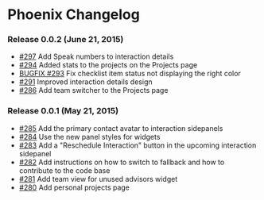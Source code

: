 # Phoenix Changelog

### Release 0.0.2 (June 21, 2015)

- [#297](https://github.com/alphasights/phoenix/pull/297) Add Speak numbers to interaction details
- [#294](https://github.com/alphasights/phoenix/pull/294) Added stats to the projects on the Projects page
- [BUGFIX #293](https://github.com/alphasights/phoenix/pull/293) Fix checklist item status not displaying the right color
- [#291](https://github.com/alphasights/phoenix/pull/291) Improved interaction details design
- [#286](https://github.com/alphasights/phoenix/pull/286) Add team switcher to the Projects page

### Release 0.0.1 (May 21, 2015)

- [#285](https://github.com/alphasights/phoenix/pull/285) Add the primary contact avatar to interaction sidepanels
- [#284](https://github.com/alphasights/phoenix/pull/284) Use the new panel styles for widgets
- [#283](https://github.com/alphasights/phoenix/pull/283) Add a "Reschedule Interaction" button in the upcoming interaction sidepanel
- [#282](https://github.com/alphasights/phoenix/pull/282) Add instructions on how to switch to fallback and how to contribute to the code base
- [#281](https://github.com/alphasights/phoenix/pull/281) Add team view for unused advisors widget
- [#280](https://github.com/alphasights/phoenix/pull/280) Add personal projects page
